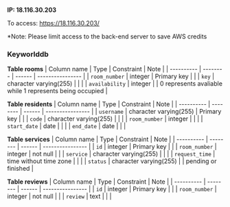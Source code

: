 **IP: 18.116.30.203**

To access: https://18.116.30.203/

\*Note: Please limit access to the back-end server to save AWS credits

### Keyworlddb
**Table rooms**
| Column name       | Type | Constraint    |  Note  |
| ---------- | -------- | ------ | ---------------- |
| `room_number` | integer    | Primary key |  |
| `key` | character varying(255) |  |   |
| `availability` | integer |  |  0 represents avaliable while 1 represents being occupied |

**Table residents**
| Column name       | Type | Constraint    |  Note   |
| ---------- | -------- | ------ | ---------------- |
| `username` | character varying(255)    | Primary key |   |
| `code` | character varying(255) |  |   |
| `room_number` | integer |  |    |
| `start_date` | date |  |   |
| `end_date` | date |  |    |

**Table services**
| Column name       | Type | Constraint    |  Note   |
| ---------- | -------- | ------ | ---------------- |
| `id` | integer    | Primary key |   |
| `room_number` | integer | not null |    |
| `service` | character varying(255) |  |   |
| `request_time` | time without time zone |  |    |
| `status` | character varying(255) |  | pending or finished |

**Table reviews**
| Column name       | Type | Constraint    |  Note   |
| ---------- | -------- | ------ | ---------------- |
| `id` | integer    | Primary key |   |
| `room_number` | integer | not null |    |
| `review` | text |  |   |

